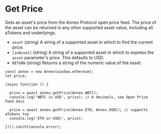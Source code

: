 # Get Price

Gets an asset's price from the Annex Protocol open price feed. The price of the asset can be returned in any other supported asset value, including all aTokens and underlyings.

* `asset` \(string\) A string of a supported asset in which to find the current price.
* `[inAsset]` \(string\) A string of a supported asset in which to express the `asset` parameter's price. This defaults to USD.
* `RETURN` \(string\) Returns a string of the numeric value of the asset.

```text
const annex = new Annex(window.ethereum);
let price;

(async function () {

  price = await annex.getPrice(Annex.WBTC);
  console.log('WBTC in USD', price); // 6 decimals, see Open Price Feed docs

  price = await annex.getPrice(Annex.ETH, Annex.USDC); // supports aTokens too
  console.log('ETH in USDC', price);

})().catch(console.error);
```

